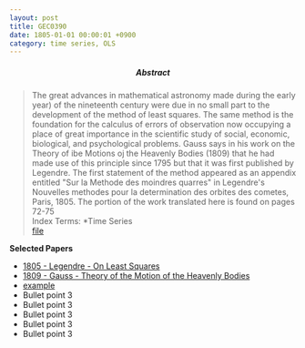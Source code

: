 ```yaml
---
layout: post
title: GEC0390
date: 1805-01-01 00:00:01 +0900
category: time series, OLS
---
```



##### <center> Abstract </center>
>The great advances in mathematical astronomy made during the early year) of the nineteenth century were due in no small part to the development of the method of least squares. The same method is the foundation for the calculus of errors of observation now occupying a place of great importance in the scientific study of social, economic, biological, and psychological problems. Gauss says in his work on the Theory of ibe Motions oj the Heavenly Bodies (1809) that he had made use of this principle since 1795 but that it was first published by Legendre. The first statement of the method appeared as an appendix entitled "Sur la Methode des moindres quarres" in Legendre's Nouvelles methodes pour la determination des orbites des cometes, Paris, 1805. The portion of the work translated here is found on pages 72-75
<br> Index Terms:  *Time Series <br> [file](https://drive.google.com/file/d/1h40Skv4MYSGRArxkJ3oBfslkcdQK_gea/view?usp=drive_link)


**Selected Papers**
- [1805 - Legendre - On Least Squares](https://drive.google.com/file/d/1h40Skv4MYSGRArxkJ3oBfslkcdQK_gea/view?usp=drive_link)
- [1809 - Gauss - Theory of the Motion of the Heavenly Bodies](https://drive.google.com/file/d/1AZshGEAhnCmJad6pk_9I7M4KWWGeE7u-/view?usp=sharing)
- [example](C:\Users\juani\Documents\4_my_websites\0_portfolio\juanivazquez.github.io\public\papers)
- Bullet point 3
- Bullet point 3
- Bullet point 3
- Bullet point 3
- Bullet point 3


<!-- ![alt text](/public/img/Legendre2.jpg) -->
